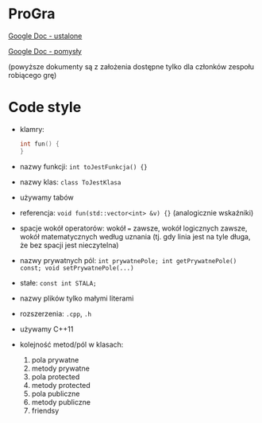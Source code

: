 # ProGra

[Google Doc - ustalone](https://docs.google.com/document/d/1-7p8uat43BIQSMBS6p3YnF66Qh-GhjP_nV391s7aiPw/edit)

[Google Doc - pomysły](https://docs.google.com/document/d/1mF6u4E5NlxBzFoVMOM2VQe-eOsI0KHf4dXwzc09M2xI/edit)

(powyższe dokumenty są z założenia dostępne tylko dla członków zespołu robiącego grę)

# Code style
* klamry:
  
  ```cpp
  int fun() {
  }
  ```
* nazwy funkcji: ```int toJestFunkcja() {}```
* nazwy klas: ```class ToJestKlasa```
* używamy tabów
* referencja: ```void fun(std::vector<int> &v) {}``` (analogicznie wskaźniki)
* spacje wokół operatorów: wokół ```=``` zawsze, wokół logicznych zawsze, wokół matematycznych według uznania (tj. gdy linia jest na tyle długa, że bez spacji jest nieczytelna)
* nazwy prywatnych pól: ```int prywatnePole; int getPrywatnePole() const; void setPrywatnePole(...)```
* stałe: ```const int STALA;```
* nazwy plików tylko małymi literami
* rozszerzenia: ```.cpp```, ```.h```
* używamy C++11
* kolejność metod/pól w klasach:
  1. pola prywatne
  2. metody prywatne
  3. pola protected
  4. metody protected
  5. pola publiczne
  6. metody publiczne
  7. friendsy
